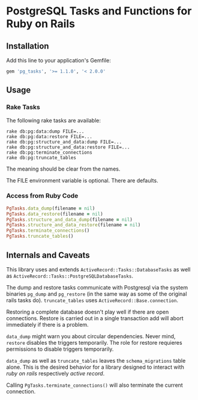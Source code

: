PostgreSQL Tasks and Functions for Ruby on Rails
================================================

## Installation

Add this line to your application's Gemfile:

```ruby
gem 'pg_tasks', '>= 1.1.0', '< 2.0.0'
```

## Usage

### Rake Tasks

The following rake tasks are available: 

```shell
rake db:pg:data:dump FILE=...
rake db:pg:data:restore FILE=...
rake db:pg:structure_and_data:dump FILE=...
rake db:pg:structure_and_data:restore FILE=...
rake db:pg:terminate_connections
rake db:pg:truncate_tables
```

The meaning should be clear from the names.

The FILE environment variable is optional. There are defaults.

### Access from Ruby Code

```ruby
PgTasks.data_dump(filename = nil)
PgTasks.data_restore(filename = nil)
PgTasks.structure_and_data_dump(filename = nil)
PgTasks.structure_and_data_restore(filename = nil)
PgTasks.terminate_connections()
PgTasks.truncate_tables()
```

## Internals and Caveats 

This library uses and extends `ActiveRecord::Tasks::DatabaseTasks` as well as
`ActiveRecord::Tasks::PostgreSQLDatabaseTasks`.

The dump and restore tasks communicate with Postgresql via the system binaries
`pg_dump` and `pg_restore` (in the same way as some of the original rails tasks
do). `truncate_tables` uses `ActiveRecord::Base.connection`.

Restoring a complete database doesn't play well if there are open connections.
Restore is carried out in a single transaction add will abort immediately if
there is a problem.

`data_dump` might warn you about circular dependencies. Never mind, `restore`
disables the triggers temporarily. The role for restore requieres permissions
to disable triggers temporarily.

`data_dump` as well as `truncate_tables` leaves the `schema_migrations` table
alone. This is the desired behavior for a library designed to interact with
*ruby on rails* respectively *active record*.

Calling `PgTasks.terminate_connections()` will also terminate the current
connection. 
